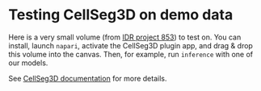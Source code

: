 # Testing CellSeg3D on demo data

Here is a very small volume (from [IDR project 853](https://idr.openmicroscopy.org/webclient/?show=project-853)) to test on.
You can install, launch `napari`, activate the CellSeg3D plugin app, and drag & drop this volume into the canvas.
Then, for example, run `inference` with one of our models.

See [CellSeg3D documentation](https://adaptivemotorcontrollab.github.io/CellSeg3D/welcome.html) for more details.
